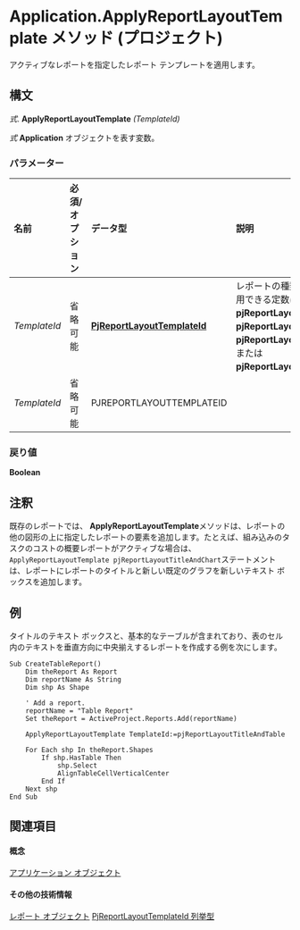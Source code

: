 
# Application.ApplyReportLayoutTemplate メソッド (プロジェクト)
アクティブなレポートを指定したレポート テンプレートを適用します。

## 構文

 _式_. **ApplyReportLayoutTemplate** _(TemplateId)_

 _式_ **Application** オブジェクトを表す変数。


### パラメーター



|**名前**|**必須/オプション**|**データ型**|**説明**|
|:-----|:-----|:-----|:-----|
| _TemplateId_|省略可能|**[PjReportLayoutTemplateId](326ab6cf-3541-9dd6-8fd1-6f9d630095ea.md)**|レポートの種類を指定します。使用できる定数は、次のいずれか:  **pjReportLayoutComparison**、  **pjReportLayoutTitleAndChart**、  **pjReportLayoutTitleAndTable**、または **pjReportLayoutTitleOnly**。|
| _TemplateId_|省略可能|PJREPORTLAYOUTTEMPLATEID||

### 戻り値

 **Boolean**


## 注釈

既存のレポートでは、  **ApplyReportLayoutTemplate**メソッドは、レポートの他の図形の上に指定したレポートの要素を追加します。たとえば、組み込みのタスクのコストの概要レポートがアクティブな場合は、  `ApplyReportLayoutTemplate pjReportLayoutTitleAndChart`ステートメントは、レポートにレポートのタイトルと新しい既定のグラフを新しいテキスト ボックスを追加します。


## 例

タイトルのテキスト ボックスと、基本的なテーブルが含まれており、表のセル内のテキストを垂直方向に中央揃えするレポートを作成する例を次にします。


```
Sub CreateTableReport()
    Dim theReport As Report
    Dim reportName As String
    Dim shp As Shape
    
    ' Add a report.
    reportName = "Table Report"
    Set theReport = ActiveProject.Reports.Add(reportName)
    
    ApplyReportLayoutTemplate TemplateId:=pjReportLayoutTitleAndTable
    
    For Each shp In theReport.Shapes
        If shp.HasTable Then
            shp.Select
            AlignTableCellVerticalCenter
        End If
    Next shp
End Sub
```


## 関連項目


#### 概念


[アプリケーション オブジェクト](8eb91712-7784-a102-38c0-19bb056c27e9.md)
#### その他の技術情報


[レポート オブジェクト](38ef993e-e5cd-b451-06aa-41eb0e93450e.md)
[PjReportLayoutTemplateId 列挙型](326ab6cf-3541-9dd6-8fd1-6f9d630095ea.md)